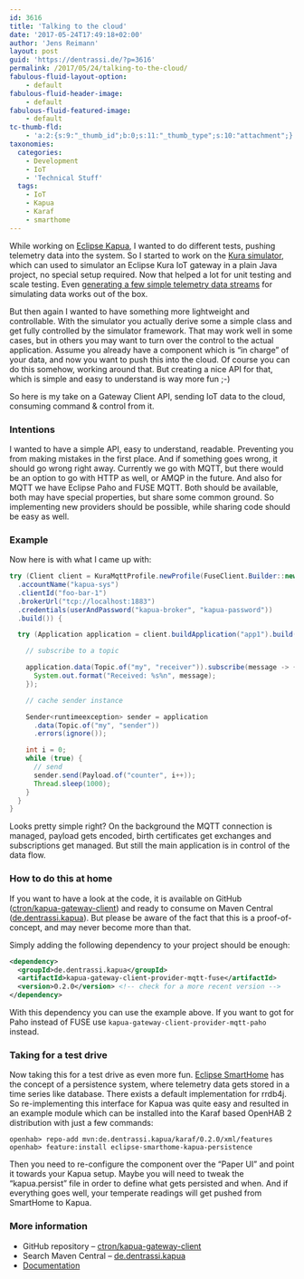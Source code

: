 ```yaml
---
id: 3616
title: 'Talking to the cloud'
date: '2017-05-24T17:49:18+02:00'
author: 'Jens Reimann'
layout: post
guid: 'https://dentrassi.de/?p=3616'
permalink: /2017/05/24/talking-to-the-cloud/
fabulous-fluid-layout-option:
    - default
fabulous-fluid-header-image:
    - default
fabulous-fluid-featured-image:
    - default
tc-thumb-fld:
    - 'a:2:{s:9:"_thumb_id";b:0;s:11:"_thumb_type";s:10:"attachment";}'
taxonomies:
  categories:
    - Development
    - IoT
    - 'Technical Stuff'
  tags:
    - IoT
    - Kapua
    - Karaf
    - smarthome
---
```


While working on [Eclipse Kapua](https://www.eclipse.org/kapua/), I wanted to do different tests, pushing telemetry data into the system. So I started to work on the [Kura simulator](https://github.com/eclipse/kapua/tree/develop/simulator-kura), which can used to simulator an Eclipse Kura IoT gateway in a plain Java project, no special setup required. Now that helped a lot for unit testing and scale testing. Even [generating a few simple telemetry data streams](http://download.eclipse.org/kapua/docs/develop/user-manual/en/simulator.html) for simulating data works out of the box.

<!-- more -->

But then again I wanted to have something more lightweight and controllable. With the simulator you actually derive some a simple class and get fully controlled by the simulator framework. That may work well in some cases, but in others you may want to turn over the control to the actual application. Assume you already have a component which is “in charge” of your data, and now you want to push this into the cloud. Of course you can do this somehow, working around that. But creating a nice API for that, which is simple and easy to understand is way more fun ;-)

So here is my take on a Gateway Client API, sending IoT data to the cloud, consuming command &amp; control from it.

### Intentions

I wanted to have a simple API, easy to understand, readable. Preventing you from making mistakes in the first place. And if something goes wrong, it should go wrong right away. Currently we go with MQTT, but there would be an option to go with HTTP as well, or AMQP in the future. And also for MQTT we have Eclipse Paho and FUSE MQTT. Both should be available, both may have special properties, but share some common ground. So implementing new providers should be possible, while sharing code should be easy as well.

### Example

Now here is with what I came up with:

```java
try (Client client = KuraMqttProfile.newProfile(FuseClient.Builder::new)
  .accountName("kapua-sys")
  .clientId("foo-bar-1")
  .brokerUrl("tcp://localhost:1883")
  .credentials(userAndPassword("kapua-broker", "kapua-password"))
  .build()) {

  try (Application application = client.buildApplication("app1").build()) {

    // subscribe to a topic

    application.data(Topic.of("my", "receiver")).subscribe(message -> {
      System.out.format("Received: %s%n", message);
    });

    // cache sender instance

    Sender<runtimeexception> sender = application
      .data(Topic.of("my", "sender"))
      .errors(ignore());

    int i = 0;
    while (true) {
      // send
      sender.send(Payload.of("counter", i++));
      Thread.sleep(1000);
    }
  }
}
```

Looks pretty simple right? On the background the MQTT connection is managed, payload gets encoded, birth certificates get exchanges and subscriptions get managed. But still the main application is in control of the data flow.

### How to do this at home

If you want to have a look at the code, it is available on GitHub ([ctron/kapua-gateway-client](https://github.com/ctron/kapua-gateway-client)) and ready to consume on Maven Central ([de.dentrassi.kapua](https://search.maven.org/#search%7Cga%7C1%7Cg%3A%22de.dentrassi.kapua%22)). But please be aware of the fact that this is a proof-of-concept, and may never become more than that.

Simply adding the following dependency to your project should be enough:

```xml
<dependency>
  <groupId>de.dentrassi.kapua</groupId>
  <artifactId>kapua-gateway-client-provider-mqtt-fuse</artifactId>
  <version>0.2.0</version> <!-- check for a more recent version -->
</dependency>
```

With this dependency you can use the example above. If you want to got for Paho instead of FUSE use `kapua-gateway-client-provider-mqtt-paho` instead.

### Taking for a test drive

Now taking this for a test drive as even more fun. [Eclipse SmartHome](https://eclipse.org/smarthome) has the concept of a persistence system, where telemetry data gets stored in a time series like database. There exists a default implementation for rrdb4j. So re-implementing this interface for Kapua was quite easy and resulted in an example module which can be installed into the Karaf based OpenHAB 2 distribution with just a few commands:

```
openhab> repo-add mvn:de.dentrassi.kapua/karaf/0.2.0/xml/features
openhab> feature:install eclipse-smarthome-kapua-persistence
```

Then you need to re-configure the component over the “Paper UI” and point it towards your Kapua setup. Maybe you will need to tweak the “kapua.persist” file in order to define what gets persisted and when. And if everything goes well, your temperate readings will get pushed from SmartHome to Kapua.

### More information

- GitHub repository – [ctron/kapua-gateway-client](https://github.com/ctron/kapua-gateway-client)
- Search Maven Central – [de.dentrassi.kapua](https://search.maven.org/#search%7Cga%7C1%7Cg%3A%22de.dentrassi.kapua%22)
- [Documentation](https://ctron.github.io/kapua-gateway-client/)
